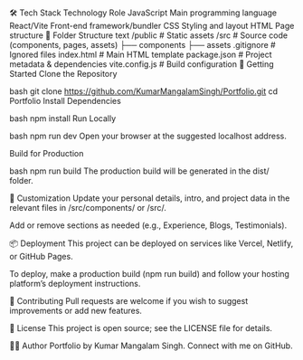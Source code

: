 🛠️ Tech Stack
Technology	Role
JavaScript	Main programming language
React/Vite	Front-end framework/bundler
CSS	Styling and layout
HTML	Page structure
📂 Folder Structure
text
/public         # Static assets
/src            # Source code (components, pages, assets)
  ├── components
  ├── assets
.gitignore      # Ignored files
index.html      # Main HTML template
package.json    # Project metadata & dependencies
vite.config.js  # Build configuration
🚦 Getting Started
Clone the Repository

bash
git clone https://github.com/KumarMangalamSingh/Portfolio.git
cd Portfolio
Install Dependencies

bash
npm install
Run Locally

bash
npm run dev
Open your browser at the suggested localhost address.

Build for Production

bash
npm run build
The production build will be generated in the dist/ folder.

📝 Customization
Update your personal details, intro, and project data in the relevant files in /src/components/ or /src/.

Add or remove sections as needed (e.g., Experience, Blogs, Testimonials).

📦 Deployment
This project can be deployed on services like Vercel, Netlify, or GitHub Pages.

To deploy, make a production build (npm run build) and follow your hosting platform’s deployment instructions.

🙌 Contributing
Pull requests are welcome if you wish to suggest improvements or add new features.

📄 License
This project is open source; see the LICENSE file for details.

🙋‍♂️ Author
Portfolio by Kumar Mangalam Singh.
Connect with me on GitHub.
